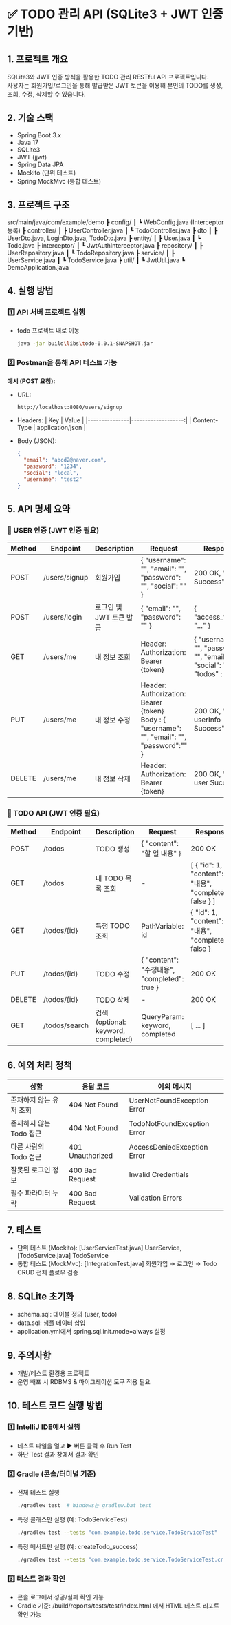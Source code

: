 # ✅ TODO 관리 API (SQLite3 + JWT 인증 기반)

## 1. 프로젝트 개요
SQLite3와 JWT 인증 방식을 활용한 TODO 관리 RESTful API 프로젝트입니다.  
사용자는 회원가입/로그인을 통해 발급받은 JWT 토큰을 이용해 본인의 TODO를 생성, 조회, 수정, 삭제할 수 있습니다.

## 2. 기술 스택
- Spring Boot 3.x
- Java 17
- SQLite3
- JWT (jjwt)
- Spring Data JPA
- Mockito (단위 테스트)
- Spring MockMvc (통합 테스트)

## 3. 프로젝트 구조
src/main/java/com/example/demo
 ┣ config/
 ┃ ┗ WebConfig.java (Interceptor 등록)
 ┣ controller/
 ┃ ┣ UserController.java
 ┃ ┗ TodoController.java
 ┣ dto
 ┃ ┣ UserDto.java, LoginDto.java, TodoDto.java
 ┣ entity/
 ┃ ┣ User.java
 ┃ ┗ Todo.java
 ┣ interceptor/
 ┃ ┗ JwtAuthInterceptor.java
 ┣ repository/
 ┃ ┣ UserRepository.java
 ┃ ┗ TodoRepository.java
 ┣ service/
 ┃ ┣ UserService.java
 ┃ ┗ TodoService.java
 ┣ util/
 ┃ ┗ JwtUtil.java
 ┗ DemoApplication.java
 
## 4. 실행 방법
### 1️⃣ API 서버 프로젝트 실행
- todo 프로젝트 내로 이동
  ```bash
  java -jar build\libs\todo-0.0.1-SNAPSHOT.jar
  ```
### 2️⃣ Postman을 통해 API 테스트 가능
**예시 (POST 요청):**

- URL:
  ```
  http://localhost:8080/users/signup
  ```

- Headers:
  | Key           | Value              |
  |---------------|-------------------:|
  | Content-Type  | application/json   |

- Body (JSON):
  ```json
  {
    "email": "abcd2@naver.com",
    "password": "1234",
    "social": "local",
    "username": "test2"
  }
  ```

## 5. API 명세 요약

### 🔐 USER 인증 (JWT 인증 필요)
| Method | Endpoint | Description | Request | Response |
|---------|----------|-------------|---------|----------|
| POST | /users/signup | 회원가입 | { "username": "", "email": "", "password": "", "social": "" } | 200 OK, "Sign Success" |
| POST | /users/login | 로그인 및 JWT 토큰 발급 | { "email": "", "password": "" } | { "access_token": "..." } |
| GET | /users/me | 내 정보 조회 | Header: Authorization: Bearer {token} | { "username": "", "password": "", "email": "", "social": "", "todos" : [] } |
| PUT | /users/me | 내 정보 수정 | Header: Authorization: Bearer {token} <br> Body : { "username": "", "email": "", "password":"" } | 200 OK, "edit userInfo Success" |
| DELETE | /users/me | 내 정보 삭제 | Header: Authorization: Bearer {token} | 200 OK, "delete user Success" | 

### 📝 TODO API (JWT 인증 필요)
| Method | Endpoint | Description | Request | Response |
|---------|----------|-------------|---------|----------|
| POST | /todos | TODO 생성 | { "content": "할 일 내용" } | 200 OK |
| GET | /todos | 내 TODO 목록 조회 | - | [ { "id": 1, "content": "내용", "completed": false } ] |
| GET | /todos/{id} | 특정 TODO 조회 | PathVariable: id | { "id": 1, "content": "내용", "completed": false } |
| PUT | /todos/{id} | TODO 수정 | { "content": "수정내용", "completed": true } | 200 OK |
| DELETE | /todos/{id} | TODO 삭제 | - | 200 OK |
| GET | /todos/search | 검색 (optional: keyword, completed) | QueryParam: keyword, completed | [ ... ] |

## 6. 예외 처리 정책
| 상황 | 응답 코드 | 예외 메시지 |
|-------|-----------|-------------|
| 존재하지 않는 유저 조회 | 404 Not Found | UserNotFoundException Error |
| 존재하지 않는 Todo 접근 | 404 Not Found | TodoNotFoundException Error |
| 다른 사람의 Todo 접근 | 401 Unauthorized | AccessDeniedException Error |
| 잘못된 로그인 정보 | 400 Bad Request | Invalid Credentials |
| 필수 파라미터 누락 | 400 Bad Request | Validation Errors |

## 7. 테스트
- 단위 테스트 (Mockito): [UserServiceTest.java] UserService, [TodoService.java] TodoService
- 통합 테스트 (MockMvc): [IntegrationTest.java] 회원가입 → 로그인 → Todo CRUD 전체 플로우 검증

## 8. SQLite 초기화
- schema.sql: 테이블 정의 (user, todo)
- data.sql: 샘플 데이터 삽입
- application.yml에서 spring.sql.init.mode=always 설정

## 9. 주의사항
- 개발/테스트 환경용 프로젝트
- 운영 배포 시 RDBMS & 마이그레이션 도구 적용 필요

## 10. 테스트 코드 실행 방법

### 1️⃣ IntelliJ IDE에서 실행
- 테스트 파일을 열고 ▶️ 버튼 클릭 후 Run Test
- 하단 Test 결과 창에서 결과 확인

### 2️⃣ Gradle (콘솔/터미널 기준)
- 전체 테스트 실행
  ```bash
  ./gradlew test  # Windows는 gradlew.bat test
  ```

- 특정 클래스만 실행 (예: TodoServiceTest)
  ```bash
  ./gradlew test --tests "com.example.todo.service.TodoServiceTest"
  ```

- 특정 메서드만 실행 (예: createTodo_success)
  ```bash
  ./gradlew test --tests "com.example.todo.service.TodoServiceTest.createTodo_success"
  ```

### 3️⃣ 테스트 결과 확인
- 콘솔 로그에서 성공/실패 확인 가능
- Gradle 기준: /build/reports/tests/test/index.html 에서 HTML 테스트 리포트 확인 가능

